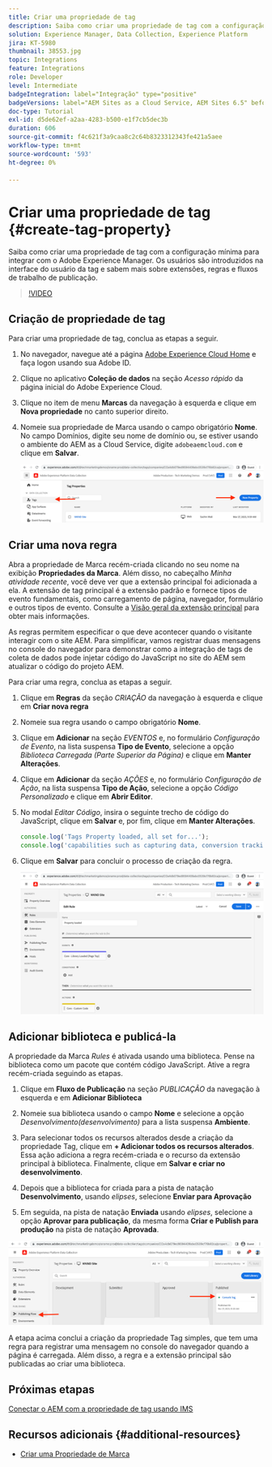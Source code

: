 ```yaml
---
title: Criar uma propriedade de tag
description: Saiba como criar uma propriedade de tag com a configuração mínima para integração com o AEM. Os usuários são introduzidos na interface do usuário da tag e sabem mais sobre extensões, regras e fluxos de trabalho de publicação.
solution: Experience Manager, Data Collection, Experience Platform
jira: KT-5980
thumbnail: 38553.jpg
topic: Integrations
feature: Integrations
role: Developer
level: Intermediate
badgeIntegration: label="Integração" type="positive"
badgeVersions: label="AEM Sites as a Cloud Service, AEM Sites 6.5" before-title="false"
doc-type: Tutorial
exl-id: d5de62ef-a2aa-4283-b500-e1f7cb5dec3b
duration: 606
source-git-commit: f4c621f3a9caa8c2c64b8323312343fe421a5aee
workflow-type: tm+mt
source-wordcount: '593'
ht-degree: 0%

---
```


# Criar uma propriedade de tag {#create-tag-property}

Saiba como criar uma propriedade de tag com a configuração mínima para integrar com o Adobe Experience Manager. Os usuários são introduzidos na interface do usuário da tag e sabem mais sobre extensões, regras e fluxos de trabalho de publicação.

>[!VIDEO](https://video.tv.adobe.com/v/327455?quality=12&learn=on&captions=por_br)

## Criação de propriedade de tag

Para criar uma propriedade de tag, conclua as etapas a seguir.

1. No navegador, navegue até a página [Adobe Experience Cloud Home](https://experience.adobe.com/) e faça logon usando sua Adobe ID.

1. Clique no aplicativo **Coleção de dados** na seção _Acesso rápido_ da página inicial do Adobe Experience Cloud.

1. Clique no item de menu **Marcas** da navegação à esquerda e clique em **Nova propriedade** no canto superior direito.

1. Nomeie sua propriedade de Marca usando o campo obrigatório **Nome**. No campo Domínios, digite seu nome de domínio ou, se estiver usando o ambiente do AEM as a Cloud Service, digite `adobeaemcloud.com` e clique em **Salvar**.

   ![Propriedades da Marca](assets/tag-properties.png)

## Criar uma nova regra

Abra a propriedade de Marca recém-criada clicando no seu nome na exibição **Propriedades da Marca**. Além disso, no cabeçalho _Minha atividade recente_, você deve ver que a extensão principal foi adicionada a ela. A extensão de tag principal é a extensão padrão e fornece tipos de evento fundamentais, como carregamento de página, navegador, formulário e outros tipos de evento. Consulte a [Visão geral da extensão principal](https://experienceleague.adobe.com/docs/experience-platform/tags/extensions/client/core/overview.html?lang=pt-BR) para obter mais informações.

As regras permitem especificar o que deve acontecer quando o visitante interagir com o site AEM. Para simplificar, vamos registrar duas mensagens no console do navegador para demonstrar como a integração de tags de coleta de dados pode injetar código do JavaScript no site do AEM sem atualizar o código do projeto AEM.

Para criar uma regra, conclua as etapas a seguir.

1. Clique em **Regras** da seção _CRIAÇÃO_ da navegação à esquerda e clique em **Criar nova regra**

1. Nomeie sua regra usando o campo obrigatório **Nome**.

1. Clique em **Adicionar** na seção _EVENTOS_ e, no formulário _Configuração de Evento_, na lista suspensa **Tipo de Evento**, selecione a opção _Biblioteca Carregada (Parte Superior da Página)_ e clique em **Manter Alterações**.

1. Clique em **Adicionar** da seção _AÇÕES_ e, no formulário _Configuração de Ação_, na lista suspensa **Tipo de Ação**, selecione a opção _Código Personalizado_ e clique em **Abrir Editor**.

1. No modal _Editar Código_, insira o seguinte trecho de código do JavaScript, clique em **Salvar** e, por fim, clique em **Manter Alterações**.

   ```javascript
   console.log('Tags Property loaded, all set for...');
   console.log('capabilities such as capturing data, conversion tracking and delivering unique and personalized experiences');
   ```

1. Clique em **Salvar** para concluir o processo de criação da regra.

   ![Nova regra](assets/new-rule.png)

## Adicionar biblioteca e publicá-la

A propriedade da Marca _Rules_ é ativada usando uma biblioteca. Pense na biblioteca como um pacote que contém código JavaScript. Ative a regra recém-criada seguindo as etapas.

1. Clique em **Fluxo de Publicação** na seção _PUBLICAÇÃO_ da navegação à esquerda e em **Adicionar Biblioteca**

1. Nomeie sua biblioteca usando o campo **Nome** e selecione a opção _Desenvolvimento(desenvolvimento)_ para a lista suspensa **Ambiente**.

1. Para selecionar todos os recursos alterados desde a criação da propriedade Tag, clique em **+ Adicionar todos os recursos alterados**. Essa ação adiciona a regra recém-criada e o recurso da extensão principal à biblioteca. Finalmente, clique em **Salvar e criar no desenvolvimento**.

1. Depois que a biblioteca for criada para a pista de natação **Desenvolvimento**, usando _elipses_, selecione **Enviar para Aprovação**

1. Em seguida, na pista de natação **Enviada** usando _elipses_, selecione a opção **Aprovar para publicação**, da mesma forma **Criar e Publish para produção** na pista de natação **Aprovada**.

![Biblioteca publicada](assets/published-library.png)


A etapa acima conclui a criação da propriedade Tag simples, que tem uma regra para registrar uma mensagem no console do navegador quando a página é carregada. Além disso, a regra e a extensão principal são publicadas ao criar uma biblioteca.

## Próximas etapas

[Conectar o AEM com a propriedade de tag usando IMS](connect-aem-tag-property-using-ims.md)


## Recursos adicionais {#additional-resources}

* [Criar uma Propriedade de Marca](https://experienceleague.adobe.com/docs/platform-learn/implement-in-websites/configure-tags/create-a-property.html?lang=pt-BR)
